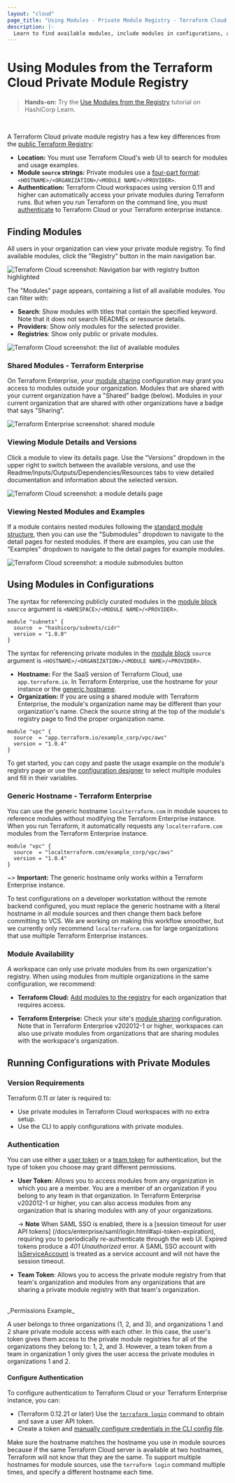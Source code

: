 ```yaml
---
layout: "cloud"
page_title: "Using Modules - Private Module Registry - Terraform Cloud and Terraform Enterprise"
description: |-
  Learn to find available modules, include modules in configurations, and run configurations with private and public modules.
---
```


# Using Modules from the Terraform Cloud Private Module Registry

> **Hands-on:** Try the [Use Modules from the Registry](https://learn.hashicorp.com/tutorials/terraform/module-use?in=terraform/modules) tutorial on HashiCorp Learn.
<br>

A Terraform Cloud private module registry has a few key differences from the [public Terraform Registry](/docs/registry/index.html):

- **Location:** You must use Terraform Cloud's web UI to search for modules and usage examples.
- **Module `source` strings:** Private modules use a [four-part format](/docs/cloud/registry/using.html#using-modules-in-configurations): `<HOSTNAME>/<ORGANIZATION>/<MODULE NAME>/<PROVIDER>`.
- **Authentication:** Terraform Cloud workspaces using version 0.11 and higher can automatically access your private modules during Terraform runs. But when you run Terraform on the command line, you must [authenticate](/docs/cloud/registry/using.html#authentication) to Terraform Cloud or your Terraform enterprise instance.


## Finding Modules

All users in your organization can view your private module registry. To find available modules, click the "Registry" button in the main navigation bar.

![Terraform Cloud screenshot: Navigation bar with registry button highlighted](./images/using-modules-button.png)

The "Modules" page appears, containing a list of all available modules. You can filter with:

- **Search**: Show modules with titles that contain the specified keyword. Note that it does not search READMEs or resource details.
- **Providers**: Show only modules for the selected provider.
- **Registries**: Show only public or private modules.

![Terraform Cloud screenshot: the list of available modules](./images/using-modules-list.png)

### Shared Modules - Terraform Enterprise

On Terraform Enterprise, your [module sharing](/docs/enterprise/admin/module-sharing.html) configuration may grant you access to modules outside your organization. Modules that are shared with your current organization have a "Shared" badge (below). Modules in your current organization that are shared with other organizations have a badge that says "Sharing".

![Terraform Enterprise screenshot: shared module](./images/using-modules-list-shared.png)


### Viewing Module Details and Versions

Click a module to view its details page. Use the "Versions" dropdown in the upper right to switch between the available versions, and use the Readme/Inputs/Outputs/Dependencies/Resources tabs to view detailed documentation and information about the selected version.

![Terraform Cloud screenshot: a module details page](./images/publish-module-details.png)

### Viewing Nested Modules and Examples

If a module contains nested modules following the [standard module structure](/docs/language/modules/develop/structure.html), then you can use the "Submodules" dropdown to navigate to the detail pages for nested modules. If there are examples, you can use the "Examples" dropdown to navigate to the detail pages for example modules.

![Terraform Cloud screenshot: a module submodules button](./images/using-submodules-dropdown.png)


## Using Modules in Configurations

The syntax for referencing publicly curated modules in the [module block](/docs/language/modules/syntax.html) `source` argument is `<NAMESPACE>/<MODULE NAME>/<PROVIDER>`.

```hcl
module "subnets" {
  source  = "hashicorp/subnets/cidr"
  version = "1.0.0"
}
```

The syntax for referencing private modules in the [module block](/docs/language/modules/syntax.html) `source` argument is `<HOSTNAME>/<ORGANIZATION>/<MODULE NAME>/<PROVIDER>`.

- **Hostname:** For the SaaS version of Terraform Cloud, use `app.terraform.io`. In Terraform Enterprise, use the hostname for your instance or the [generic hostname](/docs/cloud/registry/using.html#generic-hostname-terraform-enterprise).
- **Organization:** If you are using a shared module with Terraform Enterprise, the module's organization name may be different than your organization's name. Check the source string at the top of the module's registry page to find the proper organization name.

```hcl
module "vpc" {
  source  = "app.terraform.io/example_corp/vpc/aws"
  version = "1.0.4"
}
```

To get started, you can copy and paste the usage example on the module's registry page or use the [configuration designer](./design.html) to select multiple modules and fill in their variables.

### Generic Hostname - Terraform Enterprise

You can use the generic hostname `localterraform.com` in module sources to reference modules without modifying the Terraform Enterprise instance. When you run Terraform, it automatically requests any `localterraform.com` modules from the Terraform Enterprise instance.

```hcl
module "vpc" {
  source  = "localterraform.com/example_corp/vpc/aws"
  version = "1.0.4"
}
```

~> **Important:** The generic hostname only works within a Terraform Enterprise instance.

To test configurations on a developer workstation without the remote backend configured, you must replace the generic hostname with a literal hostname in all module sources and then change them back before committing to VCS. We are working on making this workflow smoother, but we currently only recommend `localterraform.com` for large organizations that use multiple Terraform Enterprise instances.

### Module Availability

A workspace can only use private modules from its own organization's registry. When using modules from multiple organizations in the same configuration, we recommend:

- **Terraform Cloud:** [Add modules to the registry](./publish.html#sharing-modules-across-organizations) for each organization that requires access.  

- **Terraform Enterprise:** Check your site's [module sharing](../../enterprise/admin/module-sharing.html) configuration. Note that in Terraform Enterprise v202012-1 or higher, workspaces can also use private modules from organizations that are sharing modules with the workspace's organization.

## Running Configurations with Private Modules

### Version Requirements

Terraform 0.11 or later is required to:

- Use private modules in Terraform Cloud workspaces with no extra setup.
- Use the CLI to apply configurations with private modules.

### Authentication

You can use either a [user token](/docs/cloud/users-teams-organizations/users.html#api-tokens) or a [team token](/docs/cloud/users-teams-organizations/api-tokens.html#team-api-tokens) for authentication, but the type of token you choose may grant different permissions.

- **User Token**: Allows you to access modules from any organization in which you are a member. You are a member of an organization if you belong to any team in that organization. In Terraform Enterprise v202012-1 or higher, you can also access modules from any organization that is sharing modules with any of your organizations.

    -> **Note** When SAML SSO is enabled, there is a [session timeout for user API tokens] (/docs/enterprise/saml/login.html#api-token-expiration), requiring you to periodically re-authenticate through the web UI. Expired tokens produce a _401 Unauthorized_ error. A SAML SSO account with [IsServiceAccount](https://www.terraform.io/docs/enterprise/saml/attributes.html#isserviceaccount) is treated as a service account and will not have the session timeout.

- **Team Token**: Allows you to access the private module registry from that team's organization and modules from any organizations that are sharing a private module registry with that team's organization.

<br/>
_Permissions Example_

A user belongs to three organizations (1, 2, and 3), and organizations 1 and 2 share private module access with each other. In this case, the user's token gives them access to the private module registries for all of the organizations they belong to: 1, 2, and 3. However, a team token from a team in organization 1 only gives the user access the private modules in organizations 1 and 2.

#### Configure Authentication

To configure authentication to Terraform Cloud or your Terraform Enterprise instance, you can:

- (Terraform 0.12.21 or later) Use the [`terraform login`](/docs/cli/commands/login.html) command to obtain and save a user API token.
- Create a token and [manually configure credentials in the CLI config file][cli-credentials].

Make sure the hostname matches the hostname you use in module sources because if the same Terraform Cloud server is available at two hostnames, Terraform will not know that they are the same. To support multiple hostnames for module sources, use the `terraform login` command multiple times, and specify a different hostname each time.



[user-token]: ../users-teams-organizations/users.html#api-tokens
[cli-credentials]: /docs/cli/config/config-file.html#credentials
[permissions-citation]: #intentionally-unused---keep-for-maintainers

